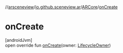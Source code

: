 //[arsceneview](../../../index.md)/[io.github.sceneview.ar](../index.md)/[ARCore](index.md)/[onCreate](on-create.md)

# onCreate

[androidJvm]\
open override fun [onCreate](on-create.md)(owner: [LifecycleOwner](https://developer.android.com/reference/kotlin/androidx/lifecycle/LifecycleOwner.html))
